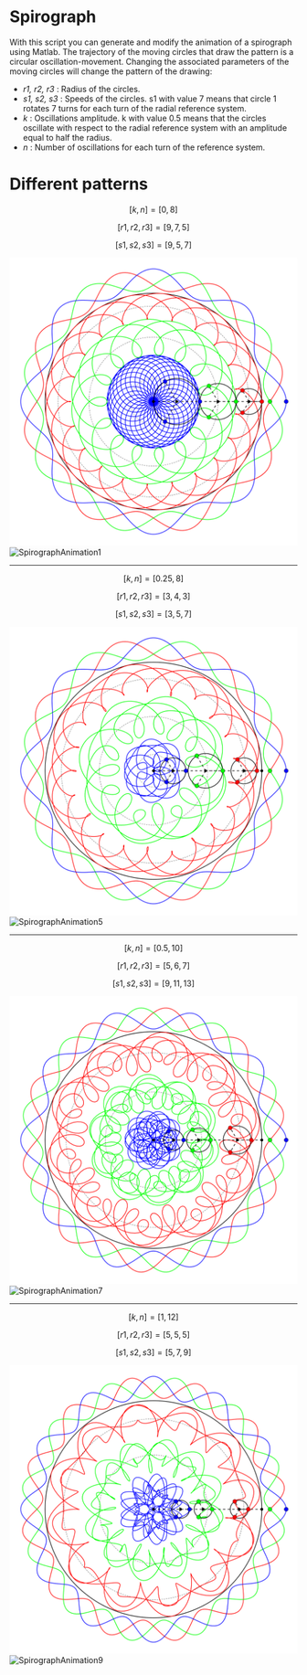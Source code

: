 # Spirograph

With this script you can generate and modify the animation of a spirograph using Matlab.
The trajectory of the moving circles that draw the pattern is a circular oscillation-movement.
Changing the associated parameters of the moving circles will change the pattern of the drawing:

- *r1, r2, r3* : Radius of the circles.
- *s1, s2, s3* :  Speeds of the circles. s1 with value 7 means that circle 1 rotates 7 turns for each turn of the radial reference system.
- *k* : Oscillations amplitude. k with value 0.5 means that the circles oscillate with respect to the radial reference system with an amplitude equal to half the radius.
- *n* : Number of oscillations for each turn of the reference system.




# Different patterns

$$ [k,n] = [0,8] $$

$$ [r1,r2,r3] = [9,7,5] $$

$$ [s1,s2,s3] = [9,5,7] $$

![SpirographAnimation0](/animations/k_0.0_n_8.0_r123_9.0_7.0_5.0_s123_9.0_5.0_7.0.png)
![SpirographAnimation1](/animations/k_0.0_n_8.0_r123_9.0_7.0_5.0_s123_9.0_5.0_7.0.gif)

<!-- ___

$$ [k,n] = [0.25,8] $$

$$ [r1,r2,r3] = [2,2,2] $$

$$ [s1,s2,s3] = [5,5,5] $$

![SpirographAnimation2](/animations/k_0.25_n_8.0_r123_2.0_2.0_2.0_s123_5.0_5.0_5.0.png)
![SpirographAnimation3](/animations/k_0.25_n_8.0_r123_2.0_2.0_2.0_s123_5.0_5.0_5.0.gif) -->

___

$$ [k,n] = [0.25,8] $$

$$ [r1,r2,r3] = [3,4,3] $$

$$ [s1,s2,s3] = [3,5,7] $$

![SpirographAnimation4](/animations/k_0.25_n_8.0_r123_3.0_4.0_3.0_s123_3.0_5.0_7.0.png)
![SpirographAnimation5](/animations/k_0.25_n_8.0_r123_3.0_4.0_3.0_s123_3.0_5.0_7.0.gif)

___

$$ [k,n] = [0.5,10] $$

$$ [r1,r2,r3] = [5,6,7] $$

$$ [s1,s2,s3] = [9,11,13] $$

![SpirographAnimation6](/animations/k_0.50_n_10.0_r123_5.0_6.0_7.0_s123_9.0_11.0_13.0.png)
![SpirographAnimation7](/animations/k_0.50_n_10.0_r123_5.0_6.0_7.0_s123_9.0_11.0_13.0.gif)

___

$$ [k,n] = [1,12] $$

$$ [r1,r2,r3] = [5,5,5] $$

$$ [s1,s2,s3] = [5,7,9] $$

![SpirographAnimation8](/animations/k_1.00_n_12.0_r123_5.0_5.0_5.0_s123_5.0_7.0_9.0.png)
![SpirographAnimation9](/animations/k_1.00_n_12.0_r123_5.0_5.0_5.0_s123_5.0_7.0_9.0.gif)





